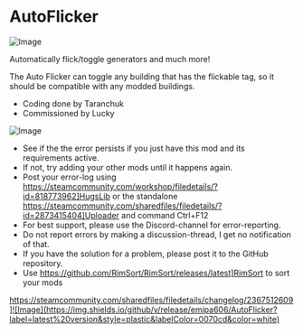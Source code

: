 # AutoFlicker

![Image](https://i.imgur.com/iCj5o7O.png)


Automatically flick/toggle generators and much more!

The Auto Flicker can toggle any building that has the flickable tag, so it should be compatible with any modded buildings.

- Coding done by Taranchuk
- Commissioned by Lucky



![Image](https://i.imgur.com/5xwDG6H.png)



-  See if the the error persists if you just have this mod and its requirements active.
-  If not, try adding your other mods until it happens again.
-  Post your error-log using https://steamcommunity.com/workshop/filedetails/?id=818773962]HugsLib or the standalone https://steamcommunity.com/sharedfiles/filedetails/?id=2873415404]Uploader and command Ctrl+F12
-  For best support, please use the Discord-channel for error-reporting.
-  Do not report errors by making a discussion-thread, I get no notification of that.
-  If you have the solution for a problem, please post it to the GitHub repository.
-  Use https://github.com/RimSort/RimSort/releases/latest]RimSort to sort your mods



https://steamcommunity.com/sharedfiles/filedetails/changelog/2367512609]![Image](https://img.shields.io/github/v/release/emipa606/AutoFlicker?label=latest%20version&style=plastic&labelColor=0070cd&color=white)

